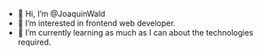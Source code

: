 - 👋 Hi, I’m @JoaquinWald
- 👀 I’m interested in frontend web developer.
- 🌱 I’m currently learning as much as I can about the technologies required.

<!---
JoaquinWald/JoaquinWald is a ✨ special ✨ repository because its `README.md` (this file) appears on your GitHub profile.
You can click the Preview link to take a look at your changes.
--->
